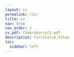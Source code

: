 ```yaml
---
layout: cv
permalink: /cv/
title: cv
nav: true
nav_order: 2
cv_pdf: ChakrabortyCV.pdf
description: Curriculum Vitae
toc:
  sidebar: left
---
```

